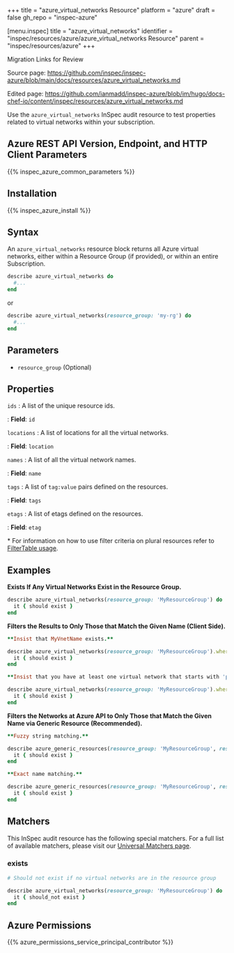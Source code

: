 +++
title = "azure_virtual_networks Resource"
platform = "azure"
draft = false
gh_repo = "inspec-azure"

[menu.inspec]
title = "azure_virtual_networks"
identifier = "inspec/resources/azure/azure_virtual_networks Resource"
parent = "inspec/resources/azure"
+++

<div class="admonition-note">
<p class="admonition-note-title">Migration Links for Review</p>
<div class="admonition-note-text">
<p>Source page: <a href="https://github.com/inspec/inspec-azure/blob/main/docs/resources/azure_virtual_networks.md">https://github.com/inspec/inspec-azure/blob/main/docs/resources/azure_virtual_networks.md</a></p>
<p>Edited page: <a href="https://github.com/ianmadd/inspec-azure/blob/im/hugo/docs-chef-io/content/inspec/resources/azure_virtual_networks.md">https://github.com/ianmadd/inspec-azure/blob/im/hugo/docs-chef-io/content/inspec/resources/azure_virtual_networks.md</a></p>
</div>
</div>


Use the `azure_virtual_networks` InSpec audit resource to test properties related to virtual networks within your subscription.

## Azure REST API Version, Endpoint, and HTTP Client Parameters

{{% inspec_azure_common_parameters %}}

## Installation

{{% inspec_azure_install %}}

## Syntax

An `azure_virtual_networks` resource block returns all Azure virtual networks, either within a Resource Group (if provided), or within an entire Subscription.
```ruby
describe azure_virtual_networks do
  #...
end
```
or
```ruby
describe azure_virtual_networks(resource_group: 'my-rg') do
  #...
end
```

## Parameters

- `resource_group` (Optional)

## Properties

`ids`
: A list of the unique resource ids.

: **Field**: `id`

`locations`
: A list of locations for all the virtual networks.

: **Field**: `location`

`names`
: A list of all the virtual network names.

: **Field**: `name`

`tags`
: A list of `tag:value` pairs defined on the resources.

: **Field**: `tags`

`etags`
: A list of etags defined on the resources.

: **Field**: `etag`

<superscript>*</superscript> For information on how to use filter criteria on plural resources refer to [FilterTable usage](https://github.com/inspec/inspec/blob/master/dev-docs/filtertable-usage.md).

## Examples

**Exists If Any Virtual Networks Exist in the Resource Group.**

```ruby
describe azure_virtual_networks(resource_group: 'MyResourceGroup') do
  it { should exist }
end
```
**Filters the Results to Only Those that Match the Given Name (Client Side).**

```ruby
**Insist that MyVnetName exists.**

describe azure_virtual_networks(resource_group: 'MyResourceGroup').where(name: 'MyVnetName') do
  it { should exist }
end
```
```ruby
**Insist that you have at least one virtual network that starts with 'prefix'.**

describe azure_virtual_networks(resource_group: 'MyResourceGroup').where { name.include?('project_A') } do
  it { should exist }
end
```
**Filters the Networks at Azure API to Only Those that Match the Given Name via Generic Resource (Recommended).**

```ruby
**Fuzzy string matching.**

describe azure_generic_resources(resource_group: 'MyResourceGroup', resource_provider: 'Microsoft.Network/virtualNetworks', substring_of_name: 'project_A') do
  it { should exist }
end
```
```ruby
**Exact name matching.**

describe azure_generic_resources(resource_group: 'MyResourceGroup', resource_provider: 'Microsoft.Network/virtualNetworks', name: 'MyVnetName') do
  it { should exist }
end
```    

## Matchers

This InSpec audit resource has the following special matchers. For a full list of available matchers, please visit our [Universal Matchers page](https://www.inspec.io/docs/reference/matchers/).

### exists

```ruby
# Should not exist if no virtual networks are in the resource group

describe azure_virtual_networks(resource_group: 'MyResourceGroup') do
  it { should_not exist }
end
```

## Azure Permissions

{{% azure_permissions_service_principal_contributor %}}
